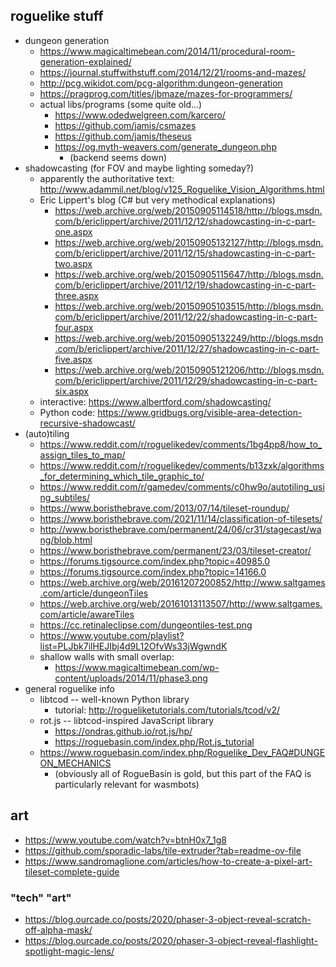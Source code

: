 ## roguelike stuff
* dungeon generation
    * https://www.magicaltimebean.com/2014/11/procedural-room-generation-explained/
    * https://journal.stuffwithstuff.com/2014/12/21/rooms-and-mazes/
    * http://pcg.wikidot.com/pcg-algorithm:dungeon-generation
    * https://pragprog.com/titles/jbmaze/mazes-for-programmers/
    * actual libs/programs (some quite old...)
      * https://www.odedwelgreen.com/karcero/
      * https://github.com/jamis/csmazes
      * https://github.com/jamis/theseus
      * https://og.myth-weavers.com/generate_dungeon.php
        * (backend seems down)
* shadowcasting (for FOV and maybe lighting someday?)
    * apparently the authoritative text: http://www.adammil.net/blog/v125_Roguelike_Vision_Algorithms.html
    * Eric Lippert's blog (C# but very methodical explanations)
        * https://web.archive.org/web/20150905114518/http://blogs.msdn.com/b/ericlippert/archive/2011/12/12/shadowcasting-in-c-part-one.aspx
        * https://web.archive.org/web/20150905132127/http://blogs.msdn.com/b/ericlippert/archive/2011/12/15/shadowcasting-in-c-part-two.aspx
        * https://web.archive.org/web/20150905115647/http://blogs.msdn.com/b/ericlippert/archive/2011/12/19/shadowcasting-in-c-part-three.aspx
        * https://web.archive.org/web/20150905103515/http://blogs.msdn.com/b/ericlippert/archive/2011/12/22/shadowcasting-in-c-part-four.aspx
        * https://web.archive.org/web/20150905132249/http://blogs.msdn.com/b/ericlippert/archive/2011/12/27/shadowcasting-in-c-part-five.aspx
        * https://web.archive.org/web/20150905121206/http://blogs.msdn.com/b/ericlippert/archive/2011/12/29/shadowcasting-in-c-part-six.aspx
    * interactive: https://www.albertford.com/shadowcasting/
    * Python code: https://www.gridbugs.org/visible-area-detection-recursive-shadowcast/
* (auto)tiling
    * https://www.reddit.com/r/roguelikedev/comments/1bg4pp8/how_to_assign_tiles_to_map/
    * https://www.reddit.com/r/roguelikedev/comments/b13zxk/algorithms_for_determining_which_tile_graphic_to/
    * https://www.reddit.com/r/gamedev/comments/c0hw9o/autotiling_using_subtiles/
    * https://www.boristhebrave.com/2013/07/14/tileset-roundup/
    * https://www.boristhebrave.com/2021/11/14/classification-of-tilesets/
    * http://www.boristhebrave.com/permanent/24/06/cr31/stagecast/wang/blob.html
    * https://www.boristhebrave.com/permanent/23/03/tileset-creator/
    * https://forums.tigsource.com/index.php?topic=40985.0
    * https://forums.tigsource.com/index.php?topic=14166.0
    * https://web.archive.org/web/20161207200852/http://www.saltgames.com/article/dungeonTiles
    * https://web.archive.org/web/20161013113507/http://www.saltgames.com/article/awareTiles
    * https://cc.retinaleclipse.com/dungeontiles-test.png
    * https://www.youtube.com/playlist?list=PLJbk7ilHEJIbj4d9L12OfvWs33jWgwndK
    * shallow walls with small overlap: 
      * https://www.magicaltimebean.com/wp-content/uploads/2014/11/phase3.png
* general roguelike info
    * libtcod -- well-known Python library
      * tutorial: http://rogueliketutorials.com/tutorials/tcod/v2/
    * rot.js -- libtcod-inspired JavaScript library 
      * https://ondras.github.io/rot.js/hp/
      * https://roguebasin.com/index.php/Rot.js_tutorial
    * https://www.roguebasin.com/index.php/Roguelike_Dev_FAQ#DUNGEON_MECHANICS
      * (obviously all of RogueBasin is gold, but this part of the FAQ is particularly relevant for wasmbots)

## art
* https://www.youtube.com/watch?v=btnH0x7_1g8
* https://github.com/sporadic-labs/tile-extruder?tab=readme-ov-file
* https://www.sandromaglione.com/articles/how-to-create-a-pixel-art-tileset-complete-guide

### "tech" "art"
* https://blog.ourcade.co/posts/2020/phaser-3-object-reveal-scratch-off-alpha-mask/
* https://blog.ourcade.co/posts/2020/phaser-3-object-reveal-flashlight-spotlight-magic-lens/
